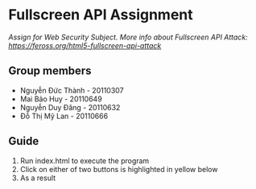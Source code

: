 # Fullscreen API Assignment
*Assign for Web Security Subject. More info about Fullscreen API Attack: https://feross.org/html5-fullscreen-api-attack*
## Group members
* Nguyễn Đức Thành - 20110307
* Mai Bảo Huy - 20110649
* Nguyễn Duy Đăng - 20110632
* Đỗ Thị Mỹ Lan - 20110666
## Guide
1. Run index.html to execute the program
2. Click on either of two buttons is highlighted in yellow below
3. As a result 


